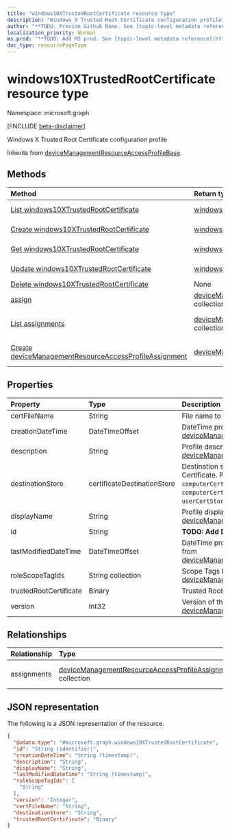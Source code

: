 ```yaml
---
title: "windows10XTrustedRootCertificate resource type"
description: "Windows X Trusted Root Certificate configuration profile"
author: "**TODO: Provide Github Name. See [topic-level metadata reference](https://msgo.azurewebsites.net/add/document/guidelines/metadata.html#topic-level-metadata)**"
localization_priority: Normal
ms.prod: "**TODO: Add MS prod. See [topic-level metadata reference](https://msgo.azurewebsites.net/add/document/guidelines/metadata.html#topic-level-metadata)**"
doc_type: resourcePageType
---
```


# windows10XTrustedRootCertificate resource type

Namespace: microsoft.graph

[!INCLUDE [beta-disclaimer](../../includes/beta-disclaimer.md)]

Windows X Trusted Root Certificate configuration profile


Inherits from [deviceManagementResourceAccessProfileBase](../resources/devicemanagementresourceaccessprofilebase.md).

## Methods
|Method|Return type|Description|
|:---|:---|:---|
|[List windows10XTrustedRootCertificate](../api/windows10xtrustedrootcertificate-list.md)|[windows10XTrustedRootCertificate](../resources/windows10xtrustedrootcertificate.md) collection|Get a list of the [windows10XTrustedRootCertificate](../resources/windows10xtrustedrootcertificate.md) objects and their properties.|
|[Create windows10XTrustedRootCertificate](../api/windows10xtrustedrootcertificate-create.md)|[windows10XTrustedRootCertificate](../resources/windows10xtrustedrootcertificate.md)|Create a new [windows10XTrustedRootCertificate](../resources/windows10xtrustedrootcertificate.md) object.|
|[Get windows10XTrustedRootCertificate](../api/windows10xtrustedrootcertificate-get.md)|[windows10XTrustedRootCertificate](../resources/windows10xtrustedrootcertificate.md)|Read the properties and relationships of a [windows10XTrustedRootCertificate](../resources/windows10xtrustedrootcertificate.md) object.|
|[Update windows10XTrustedRootCertificate](../api/windows10xtrustedrootcertificate-update.md)|[windows10XTrustedRootCertificate](../resources/windows10xtrustedrootcertificate.md)|Update the properties of a [windows10XTrustedRootCertificate](../resources/windows10xtrustedrootcertificate.md) object.|
|[Delete windows10XTrustedRootCertificate](../api/windows10xtrustedrootcertificate-delete.md)|None|Deletes a [windows10XTrustedRootCertificate](../resources/windows10xtrustedrootcertificate.md) object.|
|[assign](../api/windows10xtrustedrootcertificate-assign.md)|[deviceManagementResourceAccessProfileAssignment](../resources/devicemanagementresourceaccessprofileassignment.md) collection|**TODO: Add Description**|
|[List assignments](../api/windows10xtrustedrootcertificate-list-assignments.md)|[deviceManagementResourceAccessProfileAssignment](../resources/devicemanagementresourceaccessprofileassignment.md) collection|Get the deviceManagementResourceAccessProfileAssignment resources from the assignments navigation property.|
|[Create deviceManagementResourceAccessProfileAssignment](../api/windows10xtrustedrootcertificate-post-assignments.md)|[deviceManagementResourceAccessProfileAssignment](../resources/devicemanagementresourceaccessprofileassignment.md)|Create a new deviceManagementResourceAccessProfileAssignment object.|

## Properties
|Property|Type|Description|
|:---|:---|:---|
|certFileName|String|File name to display in UI.|
|creationDateTime|DateTimeOffset|DateTime profile was created Inherited from [deviceManagementResourceAccessProfileBase](../resources/devicemanagementresourceaccessprofilebase.md).|
|description|String|Profile description Inherited from [deviceManagementResourceAccessProfileBase](../resources/devicemanagementresourceaccessprofilebase.md).|
|destinationStore|certificateDestinationStore|Destination store location for the Trusted Root Certificate. Possible values are: `computerCertStoreRoot`, `computerCertStoreIntermediate`, `userCertStoreIntermediate`.|
|displayName|String|Profile display name Inherited from [deviceManagementResourceAccessProfileBase](../resources/devicemanagementresourceaccessprofilebase.md).|
|id|String|**TODO: Add Description** Inherited from [entity](../resources/entity.md).|
|lastModifiedDateTime|DateTimeOffset|DateTime profile was last modified Inherited from [deviceManagementResourceAccessProfileBase](../resources/devicemanagementresourceaccessprofilebase.md).|
|roleScopeTagIds|String collection|Scope Tags Inherited from [deviceManagementResourceAccessProfileBase](../resources/devicemanagementresourceaccessprofilebase.md).|
|trustedRootCertificate|Binary|Trusted Root Certificate|
|version|Int32|Version of the profile Inherited from [deviceManagementResourceAccessProfileBase](../resources/devicemanagementresourceaccessprofilebase.md).|

## Relationships
|Relationship|Type|Description|
|:---|:---|:---|
|assignments|[deviceManagementResourceAccessProfileAssignment](../resources/devicemanagementresourceaccessprofileassignment.md) collection|The list of assignments for the device configuration profile. Inherited from [deviceManagementResourceAccessProfileBase](../resources/devicemanagementresourceaccessprofilebase.md)|

## JSON representation
The following is a JSON representation of the resource.
<!-- {
  "blockType": "resource",
  "keyProperty": "id",
  "@odata.type": "microsoft.graph.windows10XTrustedRootCertificate",
  "baseType": "microsoft.graph.deviceManagementResourceAccessProfileBase",
  "openType": false
}
-->
``` json
{
  "@odata.type": "#microsoft.graph.windows10XTrustedRootCertificate",
  "id": "String (identifier)",
  "creationDateTime": "String (timestamp)",
  "description": "String",
  "displayName": "String",
  "lastModifiedDateTime": "String (timestamp)",
  "roleScopeTagIds": [
    "String"
  ],
  "version": "Integer",
  "certFileName": "String",
  "destinationStore": "String",
  "trustedRootCertificate": "Binary"
}
```

